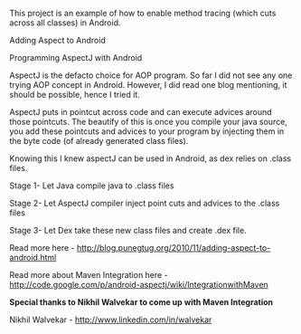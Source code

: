 This project is an example of how to enable method tracing (which cuts across all classes) in Android.


Adding Aspect to Android


Programming AspectJ with Android

AspectJ is the defacto choice for AOP program. So far I did not see any one trying AOP concept in Android. However, I did read one blog mentioning, it should be possible, hence I tried it.

AspectJ puts in pointcut across code and can execute advices around those pointcuts. The beautify of this is once you compile your java source, you add these pointcuts and advices to your program by injecting them in the byte code (of already generated class files).

Knowing this I knew aspectJ can be used in Android, as dex relies on .class files.

Stage 1- Let Java compile java to .class files

Stage 2- Let AspectJ compiler inject point cuts and advices to the .class files

Stage 3- Let Dex take these new class files and create .dex file.



Read more here - http://blog.punegtug.org/2010/11/adding-aspect-to-android.html

Read more about Maven Integration here - http://code.google.com/p/android-aspectj/wiki/IntegrationwithMaven

**Special thanks to Nikhil Walvekar to come up with Maven Integration**

Nikhil Walvekar - http://www.linkedin.com/in/walvekar